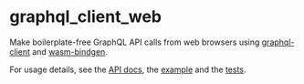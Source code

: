 # graphql_client_web

Make boilerplate-free GraphQL API calls from web browsers using [graphql-client](../README.md) and [wasm-bindgen](https://github.com/alexcrichton/wasm-bindgen).

For usage details, see the [API docs](https://docs.rs/graphql_client_web/latest), the [example](../examples/web) and the [tests](../graphql_client/tests/web.rs).
